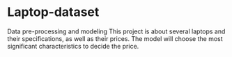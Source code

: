 # Laptop-dataset
Data pre-processing and  modeling
This project is about several laptops and their specifications, as well as their prices. The model will choose the most significant characteristics to decide the price.  
